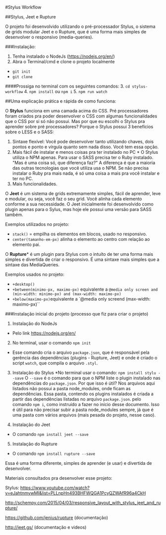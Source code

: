 
#Stylus Workflow

##Stylus, Jeet e Rupture

O projeto foi desenvolvido utilizando o pré-processador Stylus, o sistema de grids modular Jeet 
e o Rupture, que é uma forma mais simples de desenvolver o responsivo (media-queries).

###Instalação:

1. Tenha instalado o NodeJs (https://nodejs.org/en/)
2. Abra o Terminal/cmd e clone o projeto localmente
  * `git init`
  * `git clone`
  
####Prossiga no terminal com os seguintes comandos:
3. `cd stylus-workflow`
4. `npm install` ou `npm i`
5. `npm run watch` 

##Uma explicação prática e rápida de como funciona: 

O **Stylus** funciona em uma camada acima do CSS. Pré processadores foram criados pra poder desenvolver 
o CSS com algumas funcionalidades que o CSS por si só não possui. 
Mas por que eu escolhi o Stylus pra aprender sobre pré processadores?
Porque o Stylus possui 3 benefícios sobre o LESS e o SASS: 
  1. Sintaxe flexível: Você pode desenvolver tanto utilizando chaves, dois pontos e ponto e vírgula quanto sem nada disso.
  Você tem essa opção.
  2. Mais fácil de instalar e menos coisas pra ter instalado no PC
    * O Stylus utiliza o NPM apenas. Para usar o SASS precisa ter o Ruby instalado. 
  "Mas é uma coisa só, que diferença faz?" A diferença é que a maioria das outras tecnologias que você utiliza
  usa o NPM. Se não precisa instalar o Ruby pra mais nada, é só uma coisa a mais pra você instalar e ter no PC.
  3. Mais funcionalidades.

O **Jeet** é um sistema de grids extremamente simples, fácil de aprender, leve e modular, ou seja,
você faz o seu grid. Você alinha cada elemento conforme a sua necessidade.
O Jeet inicialmente foi desenvolvido como plugin apenas para o Sylus, mas hoje ele possui uma versão para SASS também.

Exemplos utilizados no projeto:
  * `stack()` = empilha os elementos em blocos, usado no responsivo.
  * `center(tamanho-em-px)` alinha o elemento ao centro com relação ao elemento pai.

O **Rupture*** é um plugin para Stylus com o intuíto de ter uma forma mais simples e divertida de criar o responsivo.
É uma sintaxe mais simples que a sintaxe das MediaQueries.

Exemplos usados no projeto:
  * `+desktop()` 
  * `+between(minimo-px, maximo-px)` equivalente a `@media only screen and (min-width: minimo-px) and (max-width: maximo-px)`
  * `+below(maximo-px)`equivalente a `@media only screend (max-width: maximo-px)``

###Instalação inicial do projeto (processo que fiz para criar o projeto)

1. Instalação do NodeJs
  * Pelo link https://nodejs.org/en/
  
2. No terminal, usar o comando `npm init`
  * Esse comando cria o arquivo `package.json`, que é responsável pela gerência das dependências (plugins - Rupture, Jeet) 
  e onde é criado o script `watch`, que compila o arquivo `.styl`.
  
3. Instalação do Stylus
  *No terminal usar o comando: `npm install stylu --save`
  O `--save` é o comando para que o NPM liste o plugin instalado nas dependências do `package.json`. 
  Por que isso é útil? Nos arquivos aqui listados não possui a pasta node_modules, onde ficam as dependências. Essa pasta, contendo 
  os plugins instalados é criada a partir das dependências listadas no arquivo `package.json`.
  pelo comando `npm i`, como instruído a fazer no início desse documento. Isso é útil para não precisar subir a pasta node_modules 
  sempre, já que é uma pasta com vários arquivos (mais pesada do projeto, nesse caso).
  
4. Instalação do Jeet
  * O comando `npm install jeet --save`
  
5. Instalação do Rupture
  * O comando `npm install rupture --save`
  
Essa é uma forma diferente, simples de aprender (e usar) e divertida de desenvolver.

Materiais consultados pra desenvolver esse projeto: 

Stylus: https://www.youtube.com/watch?v=eJahtnmywMI&list=PLLnpHn493BHFWQGA1PcyQZWAfR96a4CkH

http://schempy.com/2015/04/03/responsive_layout_with_stylus_jeet_and_rupture/

https://github.com/jenius/rupture (documentação)

http://jeet.gs/ (documentação e videos)



  






  




